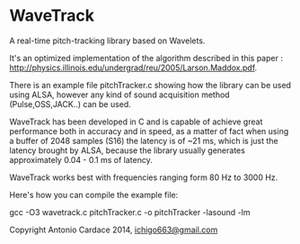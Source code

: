 WaveTrack
=========

A real-time pitch-tracking library based on Wavelets.

It's an optimized implementation of the algorithm described in this paper : http://physics.illinois.edu/undergrad/reu/2005/Larson.Maddox.pdf.

There is an example file pitchTracker.c showing how the library can be used using ALSA, however any kind of sound acquisition method (Pulse,OSS,JACK..) can be used.

WaveTrack has been developed in C and is capable of achieve great performance both in accuracy and in speed, as a matter of fact when using a buffer of 2048 samples (S16) the latency is of ~21 ms, which is just the latency brought by ALSA, because the library usually generates approximately 0.04 - 0.1 ms of latency.

WaveTrack works best with frequencies ranging form 80 Hz to 3000 Hz.

Here's how you can compile the example file:

gcc -O3 wavetrack.c pitchTracker.c -o pitchTracker -lasound -lm

Copyright Antonio Cardace 2014, ichigo663@gmail.com

